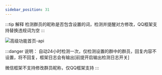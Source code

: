 ```yaml
---
sidebar_position: 31
---
```

:::tip 解释
检测群员的昵称是否包含设置的词，检测并提醒对方修改，QQ框架支持替换违规词为空
:::

![高级功能首页-api](/img/doc/高级功能/高级首页/群名片检测.png)

:::danger 说明：
自动24小时检测一次，仅检测设置的群中的群员，回复内容不设置，将不回复，框架日志会有输出[前提开启输出检测日志开关]

微信框架不支持修改群员昵称，仅QQ框架支持
:::